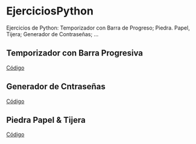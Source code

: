 # EjerciciosPython
Ejercicios de Python: Temporizador con Barra de Progreso; Piedra. Papel, Tijera; Generador de Contraseñas; ...

<h2>Temporizador con Barra Progresiva</h2>
<a href='/Ejercicios/GeneradorContraseñas.py'>Código</a>
<h2>Generador de Cntraseñas</h2>
<a href='/Ejercicios/GeneradorContraseñas.py'>Código</a>
<h2>Piedra Papel & Tijera</h2>
<a href='/Ejercicios/TemporizadorCuentaRegresiva.py'>Código</a>
